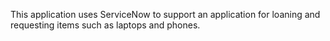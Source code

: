 This application uses ServiceNow to support an application for loaning and requesting items such as laptops and phones. 
